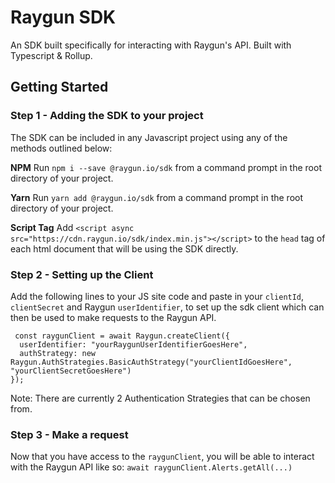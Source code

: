 # Raygun SDK

An SDK built specifically for interacting with Raygun's API. Built with Typescript & Rollup.

## Getting Started

### Step 1 - Adding the SDK to your project
The SDK can be included in any Javascript project using any of the methods outlined below:

**NPM**
Run `npm i --save @raygun.io/sdk` from a command prompt in the root directory of your project.

**Yarn**
Run `yarn add @raygun.io/sdk` from a command prompt in the root directory of your project.

**Script Tag**
Add `<script async src="https://cdn.raygun.io/sdk/index.min.js"></script>` to the `head` tag of each html document that will be using the SDK directly.

### Step 2 - Setting up the Client
Add the following lines to your JS site code and paste in your `clientId`, `clientSecret` and Raygun `userIdentifier`, to set up the sdk client which can then be used to make requests to the Raygun API.
```
 const raygunClient = await Raygun.createClient({
  userIdentifier: "yourRaygunUserIdentifierGoesHere",
  authStrategy: new Raygun.AuthStrategies.BasicAuthStrategy("yourClientIdGoesHere", "yourClientSecretGoesHere")
});
```

Note: There are currently 2 Authentication Strategies that can be chosen from.

### Step 3 - Make a request
Now that you have access to the `raygunClient`, you will be able to interact with the Raygun API like so:
`await raygunClient.Alerts.getAll(...)`

